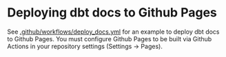 # Deploying dbt docs to Github Pages

See [.github/workflows/deploy_docs.yml](.github/workflows/deploy_docs.yml) for an example to deploy dbt docs to Github Pages. You must configure Github Pages to be built via Github Actions in your repository settings (Settings -> Pages).
